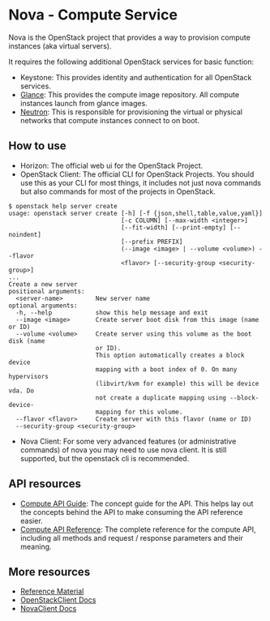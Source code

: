 # Nova - Compute Service
Nova is the OpenStack project that provides a way to provision compute instances (aka virtual servers).

It requires the following additional OpenStack services for basic function:

- Keystone: This provides identity and authentication for all OpenStack services.
- [Glance](./glance.md): This provides the compute image repository. All compute instances launch from glance images.
- [Neutron](./neutron.md): This is responsible for provisioning the virtual or physical networks that compute instances connect to on boot.

## How to use
- Horizon: The official web ui for the OpenStack Project.
- OpenStack Client: The official CLI for OpenStack Projects. You should use this as your CLI for most things, it includes not just nova commands but also commands for most of the projects in OpenStack.

```
$ openstack help server create
usage: openstack server create [-h] [-f {json,shell,table,value,yaml}]
                               [-c COLUMN] [--max-width <integer>]
                               [--fit-width] [--print-empty] [--noindent]
                               [--prefix PREFIX]
                               (--image <image> | --volume <volume>) --flavor
                               <flavor> [--security-group <security-group>]
...
Create a new server
positional arguments:
  <server-name>         New server name
optional arguments:
  -h, --help            show this help message and exit
  --image <image>       Create server boot disk from this image (name or ID)
  --volume <volume>     Create server using this volume as the boot disk (name
                        or ID).
                        This option automatically creates a block device
                        mapping with a boot index of 0. On many hypervisors
                        (libvirt/kvm for example) this will be device vda. Do
                        not create a duplicate mapping using --block-device-
                        mapping for this volume.
  --flavor <flavor>     Create server with this flavor (name or ID)
  --security-group <security-group>
```

- Nova Client: For some very advanced features (or administrative commands) of nova you may need to use nova client. It is still supported, but the openstack cli is recommended.

## API resources
- [Compute API Guide](https://developer.openstack.org/api-guide/compute/): The concept guide for the API. This helps lay out the concepts behind the API to make consuming the API reference easier.
- [Compute API Reference](http://developer.openstack.org/api-ref/compute/): The complete reference for the compute API, including all methods and request / response parameters and their meaning.

## More resources
- [Reference Material](https://docs.openstack.org/nova/latest/#reference-material)
- [OpenStackClient Docs](https://docs.openstack.org/python-openstackclient/latest/)
- [NovaClient Docs](https://docs.openstack.org/python-novaclient/latest/user/shell.html)

